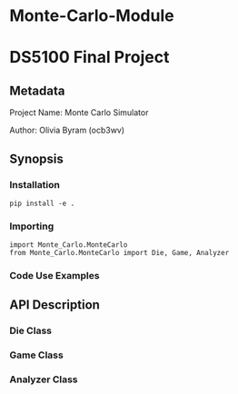 # Monte-Carlo-Module 
# DS5100 Final Project

## Metadata

Project Name: Monte Carlo Simulator

Author: Olivia Byram (ocb3wv)

## Synopsis

### Installation

```
pip install -e .
```

### Importing

```
import Monte_Carlo.MonteCarlo
from Monte_Carlo.MonteCarlo import Die, Game, Analyzer
```

### Code Use Examples

## API Description

### Die Class

### Game Class

### Analyzer Class
